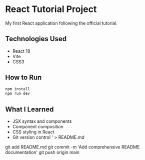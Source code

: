 # React Tutorial Project

My first React application following the official tutorial.

## Technologies Used

- React 18
- Vite
- CSS3

## How to Run

```bash
npm install
npm run dev
```

## What I Learned

- JSX syntax and components
- Component composition
- CSS styling in React
- Git version control
  ' > README.md

git add README.md
git commit -m 'Add comprehensive README documentation'
git push origin main
